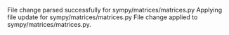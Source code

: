 File change parsed successfully for sympy/matrices/matrices.py
Applying file update for sympy/matrices/matrices.py
File change applied to sympy/matrices/matrices.py.
